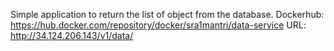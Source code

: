 Simple application to return the list of object from the database.
Dockerhub: https://hub.docker.com/repository/docker/sra1mantri/data-service
URL: http://34.124.206.143/v1/data/

